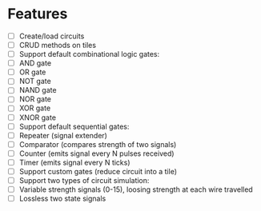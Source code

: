 # Features
- [ ] Create/load circuits
- [ ] CRUD methods on tiles
- [ ] Support default combinational logic gates:
 - [ ] AND gate
 - [ ] OR gate
 - [ ] NOT gate
 - [ ] NAND gate
 - [ ] NOR gate
 - [ ] XOR gate
 - [ ] XNOR gate
- [ ] Support default sequential gates:
 - [ ] Repeater (signal extender)
 - [ ] Comparator (compares strength of two signals)
 - [ ] Counter (emits signal every N pulses received)
 - [ ] Timer (emits signal every N ticks)
- [ ] Support custom gates (reduce circuit into a tile)
- [ ] Support two types of circuit simulation:
 - [ ] Variable strength signals (0-15), loosing strength at each wire travelled
 - [ ] Lossless two state signals

